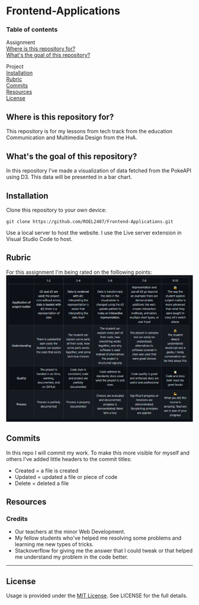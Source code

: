 # Frontend-Applications

### Table of contents
Assignment<br />
[Where is this repository for?](https://github.com/ROEL2407/frontend-data#where-is-this-repository-for)<br />
[What's the goal of this repository?](https://github.com/ROEL2407/frontend-data#whats-the-goal-of-this-repository)

Project<br />
[Installation](https://github.com/ROEL2407/frontend-data#installation)<br />
[Rubric](https://github.com/ROEL2407/frontend-data#rubric)<br />
[Commits](https://github.com/ROEL2407/Frontend-Applications/blob/main/README.md#commits)<br />
[Resources](https://github.com/ROEL2407/frontend-data#resources)<br />
[License](https://github.com/ROEL2407/frontend-data#license)

## Where is this repository for?
This repository is for my lessons from tech track from the education Communication and Multimedia Design from the HvA. 

## What's the goal of this repository?
In this repository I've made a visualization of data fetched from the PokeAPI using D3. This data will be presented in a bar chart.

## Installation
Clone this repository to your own device:
```console
git clone https://github.com/ROEL2407/Frontend-Applications.git
```

Use a local server to host the website. I use the Live server extension in Visual Studio Code to host.

## Rubric
For this assignment I'm being rated on the folllowing points:
<img src="https://github.com/ROEL2407/frontend-data/blob/main/images/rubric2.PNG">

## Commits
In this repo I will commit my work. To make this more visible for myself and others I've added little headers to the commit titles:
* Created = a file is created
* Updated = updated a file or piece of code
* Delete = deleted a file

## Resources
### Credits
* Our teachers at the minor Web Development.
* My fellow students who've helped me resolving some problems and learning me new types of tricks.
* Stackoverflow for giving me the answer that I could tweak or that helped me understand my problem in the code better.  
<hr />

## License
Usage is provided under the [MIT License](https://github.com/ROEL2407/Functional-Applications/blob/main/LICENSE). See LICENSE for the full details.


<!-- Add a link to your live demo in Github Pages 🌐-->

<!-- ☝️ replace this description with a description of your own work -->

<!-- replace the code in the /docs folder with your own, so you can showcase your work with GitHub Pages 🌍 -->

<!-- Add a nice poster image here at the end of the week, showing off your shiny frontend 📸 -->

<!-- Maybe a table of contents here? 📚 -->

<!-- How about a section that describes how to install this project? 🤓 -->

<!-- ...but how does one use this project? What are its features 🤔 -->

<!-- What external data source is featured in your project and what are its properties 🌠 -->

<!-- Maybe a checklist of done stuff and stuff still on your wishlist? ✅ -->

<!-- How about a license here? 📜 (or is it a licence?) 🤷 -->
